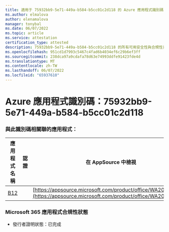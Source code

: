 ```yaml
---
title: 適用于 75932bb9-5e71-449a-b584-b5cc01c2d118 的 Azure 應用程式識別碼資訊
ms.author: elmalova
author: elenamalova
manager: tonybal
ms.date: 06/07/2022
ms.topic: article
ms.service: attestation
certification_type: attested
description: 75932bb9-5e71-449a-b584-b5cc01c2d118 的所有可用安全性與合規性資訊。
ms.openlocfilehash: 951cd1d7993c5467c4fad6b4034ef6c29b6ef3ff
ms.sourcegitcommit: 238dca97a9cdafa78d63e74993ddfe91423fde4d
ms.translationtype: MT
ms.contentlocale: zh-TW
ms.lasthandoff: 06/07/2022
ms.locfileid: "65937610"
---
```

# <a name="azure-app-id-75932bb9-5e71-449a-b584-b5cc01c2d118"></a>Azure 應用程式識別碼：75932bb9-5e71-449a-b584-b5cc01c2d118


### <a name="apps-associated-with-this-id"></a>與此識別碼相關聯的應用程式：
| **應用程式名稱** | **認證** | **在 AppSource 中檢視** |
|--------------|---------------|-----------------------|
| [B12](../forward/WA200004073.md) |  | [https://appsource.microsoft.com/product/office/WA200004073](https://appsource.microsoft.com/product/office/WA200004073) |

### <a name="microsoft-365-app-compliance-status"></a>Microsoft 365 應用程式合規性狀態
- 發行者證明狀態：已完成
